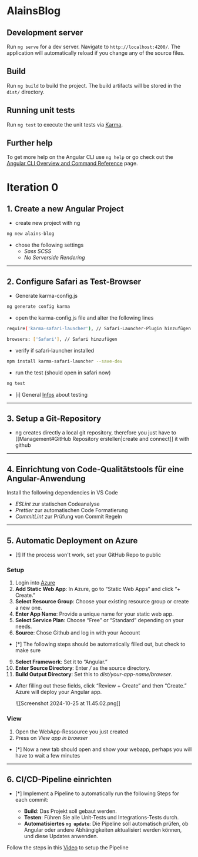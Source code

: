 # AlainsBlog

## Development server

Run `ng serve` for a dev server. Navigate to `http://localhost:4200/`. The application will automatically reload if you change any of the source files.

## Build

Run `ng build` to build the project. The build artifacts will be stored in the `dist/` directory.

## Running unit tests

Run `ng test` to execute the unit tests via [Karma](https://karma-runner.github.io).

## Further help

To get more help on the Angular CLI use `ng help` or go check out the [Angular CLI Overview and Command Reference](https://angular.dev/tools/cli) page.

# Iteration 0

## 1. Create a new Angular Project

- create new project with ng

```bash
ng new alains-blog
```

- chose the following settings
  - _Sass SCSS_
  - _No Serverside Rendering_

---

## 2. Configure Safari as Test-Browser

- Generate karma-config.js

```bash
ng generate config karma
```

- open the karma-config.js file and alter the following lines

```bash
require('karma-safari-launcher'), // Safari-Launcher-Plugin hinzufügen

browsers: ['Safari'], // Safari hinzufügen
```

- verify if safari-launcher installed

```bash
npm install karma-safari-launcher --save-dev
```

- run the test (should open in safari now)

```bash
ng test
```

- [i] General [Infos](https://angular.dev/guide/testing#test-file-name-and-location) about testing

---

## 3. Setup a Git-Repository

- ng creates directly a local git repository, therefore you just have to [[Management#GitHub Repository erstellen|create and connect]] it with github

---

## 4. Einrichtung von Code-Qualitätstools für eine Angular-Anwendung

Install the following dependencies in VS Code

- _ESLint_ zur statischen Codeanalyse
- _Prettier_ zur automatischen Code Formatierung
- _CommitLint_ zur Prüfung von Commit Regeln

---

## 5. Automatic Deployment on Azure

- [!] If the process won't work, set your GitHub Repo to public

### Setup

1.  Login into [Azure]()
2.  **Add Static Web App**: In Azure, go to “Static Web Apps” and click “+ Create.”
3.  **Select Resource Group**: Choose your existing resource group or create a new one.
4.  **Enter App Name**: Provide a unique name for your static web app.
5.  **Select Service Plan**: Choose “Free” or “Standard” depending on your needs.
6.  **Source**: Chose Github and log in with your Account

- [*] The following steps should be automatically filled out, but check to make sure

9. **Select Framework**: Set it to “Angular.”
10. **Enter Source Directory**: Enter _/_ as the source directory.
11. **Build Output Directory**: Set this to _dist/your-app-name/browser_.

- After filling out these fields, click “Review + Create” and then “Create.” Azure will deploy your Angular app.

  ![[Screenshot 2024-10-25 at 11.45.02.png]]

### View

1. Open the WebApp-Ressource you just created
2. Press on _View app in browser_

- [*] Now a new tab should open and show your webapp, perhaps you will have to wait a few minutes

---

## 6. CI/CD-Pipeline einrichten

- [*] Implement a Pipeline to automatically run the following Steps for each commit:

  - **Build**: Das Projekt soll gebaut werden.
  - **Testen**: Führen Sie alle Unit-Tests und Integrations-Tests durch.
  - **Automatisiertes `ng update`**: Die Pipeline soll automatisch prüfen, ob Angular oder andere Abhängigkeiten aktualisiert werden können, und diese Updates anwenden.

Follow the steps in this [Video](https://www.youtube.com/watch?v=1vqJ1_AAcUg) to setup the Pipeline
